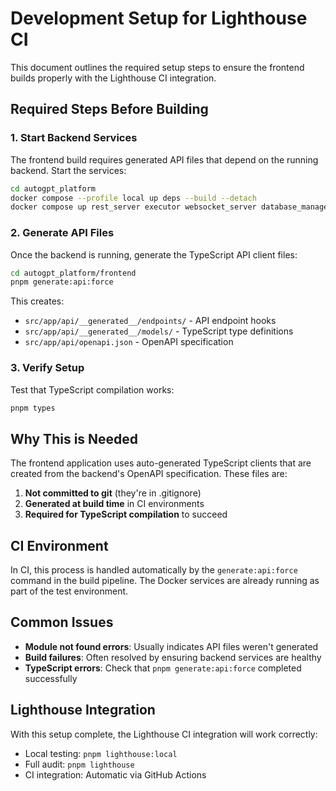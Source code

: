 # Development Setup for Lighthouse CI

This document outlines the required setup steps to ensure the frontend builds properly with the Lighthouse CI integration.

## Required Steps Before Building

### 1. Start Backend Services

The frontend build requires generated API files that depend on the running backend. Start the services:

```bash
cd autogpt_platform
docker compose --profile local up deps --build --detach
docker compose up rest_server executor websocket_server database_manager scheduler_server notification_server -d
```

### 2. Generate API Files

Once the backend is running, generate the TypeScript API client files:

```bash
cd autogpt_platform/frontend
pnpm generate:api:force
```

This creates:

- `src/app/api/__generated__/endpoints/` - API endpoint hooks
- `src/app/api/__generated__/models/` - TypeScript type definitions
- `src/app/api/openapi.json` - OpenAPI specification

### 3. Verify Setup

Test that TypeScript compilation works:

```bash
pnpm types
```

## Why This is Needed

The frontend application uses auto-generated TypeScript clients that are created from the backend's OpenAPI specification. These files are:

1. **Not committed to git** (they're in .gitignore)
2. **Generated at build time** in CI environments
3. **Required for TypeScript compilation** to succeed

## CI Environment

In CI, this process is handled automatically by the `generate:api:force` command in the build pipeline. The Docker services are already running as part of the test environment.

## Common Issues

- **Module not found errors**: Usually indicates API files weren't generated
- **Build failures**: Often resolved by ensuring backend services are healthy
- **TypeScript errors**: Check that `pnpm generate:api:force` completed successfully

## Lighthouse Integration

With this setup complete, the Lighthouse CI integration will work correctly:

- Local testing: `pnpm lighthouse:local`
- Full audit: `pnpm lighthouse`
- CI integration: Automatic via GitHub Actions
